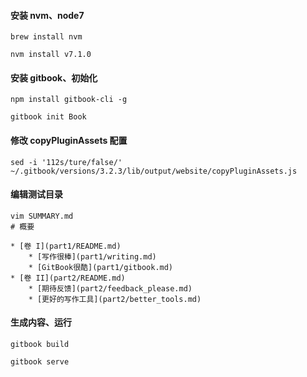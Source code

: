 #### 安装 nvm、node7
```
brew install nvm

nvm install v7.1.0
```

#### 安装 gitbook、初始化
```
npm install gitbook-cli -g

gitbook init Book
```

#### 修改 copyPluginAssets 配置
```
sed -i '112s/ture/false/' ~/.gitbook/versions/3.2.3/lib/output/website/copyPluginAssets.js
```

#### 编辑测试目录
```
vim SUMMARY.md
# 概要

* [卷 I](part1/README.md)
    * [写作很棒](part1/writing.md)
    * [GitBook很酷](part1/gitbook.md)
* [卷 II](part2/README.md)
    * [期待反馈](part2/feedback_please.md)
    * [更好的写作工具](part2/better_tools.md)
```

#### 生成内容、运行
```
gitbook build

gitbook serve
```